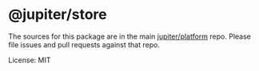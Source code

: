 @jupiter/store
=======

The sources for this package are in the main [jupiter/platform](https://github.com/jupiter101/platform) repo. Please file issues and pull requests against that repo.

License: MIT
